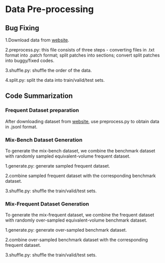 # Data Pre-processing

## Bug Fixing
1.Download data from [website](https://github.com/TruX-DTF/DL4PatchCorrectness/blob/master/data/experiment1/Patches_train.zip).

2.preprocess.py: this file consists of three steps - converting files in .txt format into .patch format; split patches into sections; convert split patches into buggy/fixed codes.

3.shuffle.py: shuffle the order of the data.

4.split.py: split the data into train/valid/test sets.


## Code Summarization

### Frequent Dataset preparation
After downloading dataset from [website](https://drive.google.com/drive/folders/1mKcCoMoGKV6R7p8MQBpXLSGXP62PmxSf), use preprocess.py to obtain data in .jsonl format.

### Mix-Bench Dataset Generation
To generate the mix-bench dataset, we combine the benchmark dataset with randomly sampled equivalent-volume frequent dataset. 

1.generate.py: generate sampled frequent dataset.

2.combine sampled frequent dataset with the corresponding benchmark dataset.

3.shuffle.py: shuffle the train/valid/test sets.

### Mix-Frequent Dataset Generation
To generate the mix-frequent dataset, we combine the frequent dataset with randomly over-sampled equivalent-volume benchmark dataset. 

1.generate.py: generate over-sampled benchmark dataset.

2.combine over-sampled benchmark dataset with the corresponding frequent dataset.

3.shuffle.py: shuffle the train/valid/test sets.